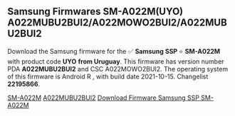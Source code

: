 <h2>Samsung Firmwares SM-A022M(UYO) A022MUBU2BUI2/A022MOWO2BUI2/A022MUBU2BUI2</h2>
Download the Samsung firmware for the ✅ <strong>Samsung SSP </strong> ⭐ <strong>SM-A022M</strong> with product code <strong>UYO</strong> <strong> from Uruguay</strong>. This firmware has version number PDA <strong>A022MUBU2BUI2</strong> and CSC A022MOWO2BUI2. The operating system of this firmware is Android R , with build date 2021-10-15. Changelist <strong>22195866</strong>.


[SM-A022M](https://samfirm.shop/samsung/model/SM-A022M)
[A022MUBU2BUI2](https://samfirm.shop/samsung/pda/A022MUBU2BUI2)
[Download Firmware Samsung SSP SM-A022M](https://samfirm.shop/samsung/firmware/465433)
